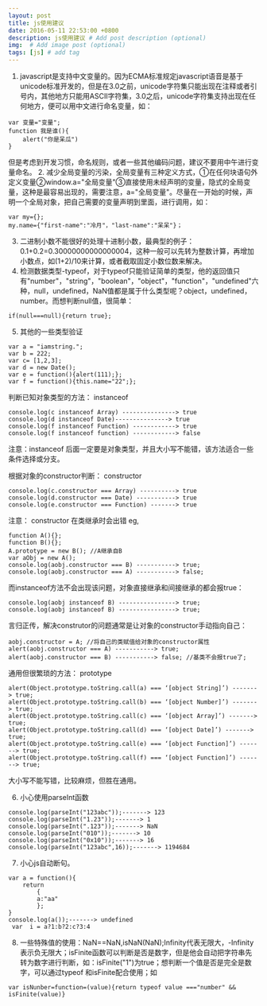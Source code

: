 ```yaml
---
layout: post
title: js使用建议
date: 2016-05-11 22:53:00 +0800
description: js使用建议 # Add post description (optional)
img:  # Add image post (optional)
tags: [js] # add tag
---
```

1. javascript是支持中文变量的。因为ECMA标准规定javascript语音是基于unicode标准开发的，但是在3.0之前，unicode字符集只能出现在注释或者引号内，其他地方只能用ASCⅡ字符集，3.0之后，unicode字符集支持出现在任何地方，便可以用中文进行命名变量，如：
```
var 变量="变量";
function 我是谁(){
    alert("你是呆瓜")
}
```
但是考虑到开发习惯，命名规则，或者一些其他编码问题，建议不要用中午进行变量命名。
2. 减少全局变量的污染，全局变量有三种定义方式，①在任何块语句外定义变量②window.a="全局变量"③直接使用未经声明的变量，隐式的全局变量，这种是最容易出现的，需要注意，a="全局变量"。尽量在一开始的时候，声明一个全局对象，把自己需要的变量声明到里面，进行调用，如：
```
var my={};
my.name={"first-name":"冷月"，"last-name":"呆呆"}；
```

3. 二进制小数不能很好的处理十进制小数，最典型的例子：0.1+0.2=0.30000000000000004，这种一般可以先转为整数计算，再增加小数点，如(1+2)/10来计算，或者截取固定小数位数来解决。
4. 检测数据类型-typeof，对于typeof只能验证简单的类型，他的返回值只有"number"，"string"，"boolean"，"object"，"function"，"undefined"六种，null，undefined，NaN值都是属于什么类型呢？object，undefined，number。而想判断null值，很简单：
```
if(null===null){return true};
```

5. 其他的一些类型验证

```
var a = "iamstring.";
var b = 222;
var c= [1,2,3];
var d = new Date();
var e = function(){alert(111);};
var f = function(){this.name="22";};
```

判断已知对象类型的方法： instanceof

```
console.log(c instanceof Array) ---------------> true
console.log(d instanceof Date)---------------> true
console.log(f instanceof Function) ------------> true
console.log(f instanceof function) ------------> false
```

注意：instanceof 后面一定要是对象类型，并且大小写不能错，该方法适合一些条件选择或分支。
 
根据对象的constructor判断： constructor

```
console.log(c.constructor === Array) ----------> true
console.log(d.constructor === Date) -----------> true
console.log(e.constructor === Function) -------> true
```

注意： constructor 在类继承时会出错
eg,

```
function A(){};
function B(){};
A.prototype = new B(); //A继承自B
var aObj = new A();
console.log(aobj.constructor === B) -----------> true;
console.log(aobj.constructor === A) -----------> false;
```
而instanceof方法不会出现该问题，对象直接继承和间接继承的都会报true：

```
console.log(aobj instanceof B) ----------------> true;
console.log(aobj instanceof B) ----------------> true;
```

言归正传，解决construtor的问题通常是让对象的constructor手动指向自己：

```
aobj.constructor = A; //将自己的类赋值给对象的constructor属性
alert(aobj.constructor === A) -----------> true;
alert(aobj.constructor === B) -----------> false; //基类不会报true了;
```

 
通用但很繁琐的方法： prototype

```
alert(Object.prototype.toString.call(a) === ‘[object String]’) -------> true;
alert(Object.prototype.toString.call(b) === ‘[object Number]’) -------> true;
alert(Object.prototype.toString.call(c) === ‘[object Array]’) -------> true;
alert(Object.prototype.toString.call(d) === ‘[object Date]’) -------> true;
alert(Object.prototype.toString.call(e) === ‘[object Function]’) -------> true;
alert(Object.prototype.toString.call(f) === ‘[object Function]’) -------> true;
```

大小写不能写错，比较麻烦，但胜在通用。

6. 小心使用parseInt函数
```
console.log(parseInt("123abc"));-------> 123
console.log(parseInt("1.23"));-------> 1
console.log(parseInt(".123"));-------> NaN
console.log(parseInt("010"));-------> 10
console.log(parseInt("0x10"));-------> 16
console.log(parseInt("123abc",16));-------> 1194684
```

7. 小心js自动断句。

```
var a = function(){
    return
        {
        a:"aa"
        };
}
console.log(a());-------> undefined
 var  i = a?1:b?2:c?3:4
```

8. 一些特殊值的使用：NaN==NaN,isNaN(NaN);Infinity代表无限大，-Infinity表示负无限大；isFinite函数可以判断是否是数字，但是他会自动把字符串先转为数字进行判断，如：isFinite("1")为true；想判断一个值是否是完全是数字，可以通过typeof 和isFinite配合使用；如
```
var isNunber=function=(value){return typeof value ==="number" && isFinite(value)}
```
